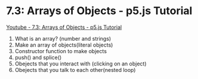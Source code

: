 #    7.3: Arrays of Objects - p5.js Tutorial

[Youtube - 7.3: Arrays of Objects - p5.js Tutorial](https://www.youtube.com/watch?v=fBqaA7zRO58)

1.  What is an array? (number and strings) 
1.  Make an array of objects(literal objects) 
1.  Constructor function to make objects
1.  push() and splice()
1.  Obejects that you interact with (clicking on an object) 
1.  Obejects that you talk to each other(nested loop)


